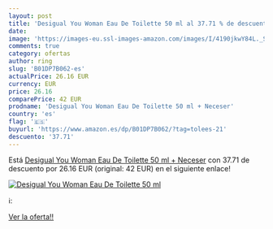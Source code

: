 ```yaml
---
layout: post
title: 'Desigual You Woman Eau De Toilette 50 ml al 37.71 % de descuento'
date: 
image: 'https://images-eu.ssl-images-amazon.com/images/I/4190jkwY84L._SL200_.jpg'
comments: true
category: ofertas
author: ring
slug: 'B01DP7B062-es'
actualPrice: 26.16 EUR
currency: EUR
price: 26.16
comparePrice: 42 EUR
prodname: 'Desigual You Woman Eau De Toilette 50 ml + Neceser'
country: 'es'
flag: '🇪🇸'
buyurl: 'https://www.amazon.es/dp/B01DP7B062/?tag=tolees-21'
descuento: '37.71'
---
```


Está [Desigual You Woman Eau De Toilette 50 ml + Neceser](https://www.amazon.es/dp/B01DP7B062/?tag=tolees-21) con 37.71 de descuento por 26.16 EUR (original: 42 EUR) en el siguiente enlace!

[![Desigual You Woman Eau De Toilette 50 ml](https://images-eu.ssl-images-amazon.com/images/I/4190jkwY84L._SL200_.jpg)](https://www.amazon.es/dp/B01DP7B062/?tag=tolees-21)

ℹ️:


[Ver la oferta!!](https://www.amazon.es/dp/B01DP7B062/?tag=tolees-21)
